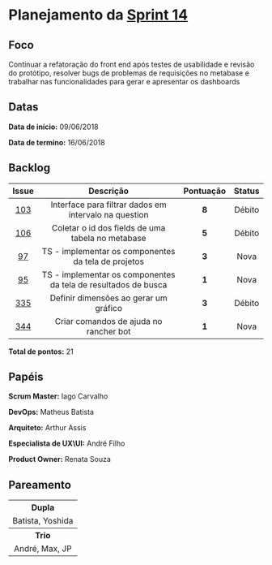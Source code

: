 # Planejamento da [Sprint 14](https://github.com/fga-gpp-mds/2018.1-TropicalHazards-BI/milestone/16)

## Foco
Continuar a refatoração do front end após testes de usabilidade e revisão do protótipo, resolver bugs de problemas de requisições no metabase e trabalhar nas funcionalidades para gerar e apresentar os dashboards

## Datas
<b>Data de início:</b> 09/06/2018

<b>Data de termino:</b> 16/06/2018

## Backlog

<table style="text-align:center" class="responsive-table highlight bordered">
  <thead>
    <atr>
      <th>Issue</th>
      <th>Descrição</th>
      <th>Pontuação</th>
      <th>Status</th>
    </tr>
  </thead>
  <tbody>
    <tr>
      <td>
        <a href="https://github.com/fga-gpp-mds/2018.1-TropicalHazards-BI-FrontEnd/issues/103">103</a>
      </td>
      <td>Interface para filtrar dados em intervalo na question</td>
      <td><b>8</b></td>
      <td>Débito</td>
    </tr>
    <tr>
      <td>
        <a href="https://github.com/fga-gpp-mds/2018.1-TropicalHazards-BI-FrontEnd/issues/106">106</a>
      </td>
      <td>Coletar o id dos fields de uma tabela no metabase</td>
      <td><b>5</b></td>
      <td>Débito</td>
    </tr>
    <tr>
      <td>
        <a href="https://github.com/fga-gpp-mds/2018.1-TropicalHazards-BI-FrontEnd/issues/97">97</a>
      </td>
      <td>TS - implementar os componentes da tela de projetos</td>
      <td><b>3</b></td>
      <td>Nova</td>
    </tr>
    <tr>
      <td>
        <a href="https://github.com/fga-gpp-mds/2018.1-TropicalHazards-BI-FrontEnd/issues/95">95</a>
      </td>
      <td>TS - implementar os componentes da tela de resultados de busca</td>
      <td><b>1</b></td>
      <td>Nova</td>
    </tr>
    <tr>
      <td>
        <a href=https://github.com/fga-gpp-mds/2018.1-TropicalHazards-BI/issues/335">335</a>
      </td>
      <td>Definir dimensões ao gerar um gráfico</td>
      <td><b>3</b></td>
      <td>Débito</td>
    </tr><tr>
      <td>
        <a href=https://github.com/fga-gpp-mds/2018.1-TropicalHazards-BI/issues/344">344</a>
      </td>
      <td>Criar comandos de ajuda no rancher bot</td>
      <td><b>1</b></td>
      <td>Nova</td>
    </tr>
  </tbody>
</table>

<b>Total de pontos:</b> 21

## Papéis
<b>Scrum Master:</b> Iago Carvalho

<b>DevOps:</b>  Matheus Batista

<b>Arquiteto:</b> Arthur Assis

<b>Especialista de UX\UI:</b> André Filho

<b>Product Owner:</b> Renata Souza

## Pareamento
<table style="text-align: center" class="responsive-table highlight bordered">
  <tr>
      <th>Dupla</th>
  </tr>
  <tr>
      <td> Batista, Yoshida</td>
  </tr>
  <tr>
      <th>Trio</th>
  </tr>
  <tr>
      <td> André, Max, JP</td>
  </tr>
</table>
